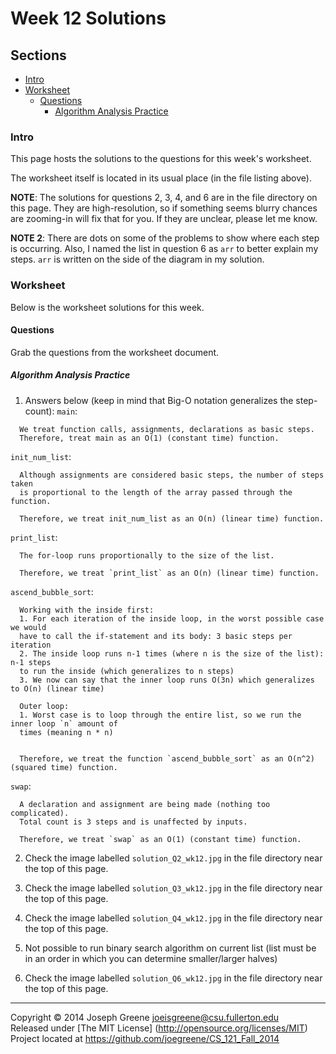 # Week 12 Solutions

## Sections
- [Intro](#intro)
- [Worksheet](#worksheet)
  - [Questions](#questions)
    - [Algorithm Analysis Practice](#algorithm-analysis-practice)
    
### Intro
This page hosts the solutions to the questions for this week's worksheet. 

The worksheet itself is located in its usual place (in the file listing above).

__NOTE__: The solutions for questions 2, 3, 4, and 6 are in the file directory on 
this page. They are high-resolution, so if something seems blurry chances are zooming-in 
will fix that for you. If they are unclear, please let me know.

__NOTE 2__: There are dots on some of the problems to show where each step is occurring. 
Also, I named the list in question 6 as `arr` to better explain my steps. `arr` is 
written on the side of the diagram in my solution.

### Worksheet
Below is the worksheet solutions for this week.

#### Questions
Grab the questions from the worksheet document.

##### Algorithm Analysis Practice
1) Answers below (keep in mind that Big-O notation generalizes the step-count):
`main`:
```
  We treat function calls, assignments, declarations as basic steps.
  Therefore, treat main as an O(1) (constant time) function.
```

`init_num_list`:
```
  Although assignments are considered basic steps, the number of steps taken 
  is proportional to the length of the array passed through the function.
  
  Therefore, we treat init_num_list as an O(n) (linear time) function.
```

`print_list`:
```
  The for-loop runs proportionally to the size of the list.
  
  Therefore, we treat `print_list` as an O(n) (linear time) function.
```

`ascend_bubble_sort`:
```
  Working with the inside first:
  1. For each iteration of the inside loop, in the worst possible case we would 
  have to call the if-statement and its body: 3 basic steps per iteration
  2. The inside loop runs n-1 times (where n is the size of the list): n-1 steps 
  to run the inside (which generalizes to n steps)
  3. We now can say that the inner loop runs O(3n) which generalizes to O(n) (linear time)
  
  Outer loop:
  1. Worst case is to loop through the entire list, so we run the inner loop `n` amount of 
  times (meaning n * n)
  
  
  Therefore, we treat the function `ascend_bubble_sort` as an O(n^2) (squared time) function.
```

`swap`:
```
  A declaration and assignment are being made (nothing too complicated).
  Total count is 3 steps and is unaffected by inputs.
  
  Therefore, we treat `swap` as an O(1) (constant time) function.
```

2) Check the image labelled `solution_Q2_wk12.jpg` in the file directory near the top of this page.

3) Check the image labelled `solution_Q3_wk12.jpg` in the file directory near the top of this page.

4) Check the image labelled `solution_Q4_wk12.jpg` in the file directory near the top of this page.

5) Not possible to run binary search algorithm on current list (list must be in an 
order in which you can determine smaller/larger halves)

6) Check the image labelled `solution_Q6_wk12.jpg` in the file directory near the top of this page.

-------------------------------------------------------------------------------

Copyright &copy; 2014 Joseph Greene <joeisgreene@csu.fullerton.edu>  
Released under [The MIT License] (http://opensource.org/licenses/MIT)  
Project located at <https://github.com/joegreene/CS_121_Fall_2014>